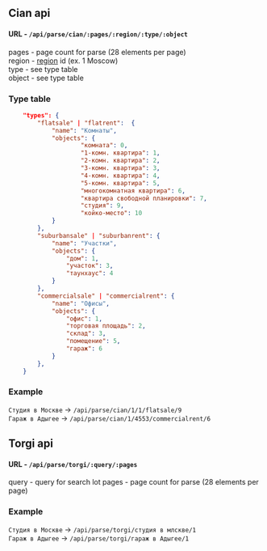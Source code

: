 ## Cian api

#### URL - `/api/parse/cian/:pages/:region/:type/:object`
pages - page count for parse (28 elements per page)    <br>
region - [region](https://www.cian.ru/cian-api/site/v1/get-regions/) id (ex. 1 Moscow)  <br>
type - see type table    <br>
object - see type table   <br>

### Type table
```json
    "types": {
        "flatsale" | "flatrent":  {
            "name": "Комнаты",
            "objects": {
                    "комната": 0,
                    "1-комн. квартира": 1,
                    "2-комн. квартира": 2,
                    "3-комн. квартира": 3,
                    "4-комн. квартира": 4,
                    "5-комн. квартира": 5,
                    "многокомнатная квартира": 6,
                    "квартира свободной планировки": 7,
                    "студия": 9,
                    "койко-место": 10
            }
        },
        "suburbansale" | "suburbanrent": {
            "name": "Участки",
            "objects": {
                "дом": 1,
                "участок": 3,
                "таунхаус": 4
            }
        },
        "commercialsale" | "commercialrent": {
            "name": "Офисы",
            "objects": {
                "офис": 1,
                "торговая площадь": 2,
                "склад": 3,
                "помещение": 5,
                "гараж": 6
            }
        },
    }
```

### Example

`Студия в Москве` -> `/api/parse/cian/1/1/flatsale/9` <br>
`Гараж в Адыгее` -> `/api/parse/cian/1/4553/commercialrent/6` <br>

## Torgi api

#### URL - `/api/parse/torgi/:query/:pages`
query - query for search lot
pages - page count for parse (28 elements per page)    <br>

### Example
`Студия в Москве`   -> `/api/parse/torgi/студия в млскве/1` <br>
`Гараж в Адыгее`    -> `/api/parse/torgi/гараж в Адыгее/1` <br>